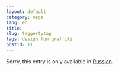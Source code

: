 ```yaml
---
layout: default
category: mega
lang: en
title: 
slug: taggertytag
tags: design fun graffiti 
postid: 11
---
```

<p>Sorry, this entry is only available in <a href="http://mega.genn.org/export/getposts.php">Russian</a>.</p>